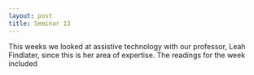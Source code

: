 ```yaml
---
layout: post
title: Seminar 13
---
```


This weeks we looked at assistive technology with our professor, Leah Findlater,
since this is her area of expertise. The readings for the week included
